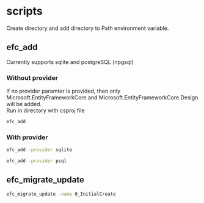 # scripts

Create directory and add directory to Path environment variable. <br>

## efc_add
Currently supports sqlite and postgreSQL (npgsql)

### Without provider

If no provider paramter is provided, then only Microsoft.EntityFrameworkCore and Microsoft.EntityFrameworkCore.Design will be added. <br>
Run in directory with csproj file

```sh
efc_add
```

### With provider

```sh
efc_add -provider sqlite
```

```sh
efc_add -provider psql
```

## efc_migrate_update

```sh
efc_migrate_update -name 0_InitialCreate
```
